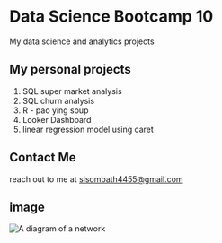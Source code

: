 # Data Science Bootcamp 10
My data science and analytics projects

## My personal projects

1. SQL super market analysis
2. SQL churn analysis
3. R - pao ying soup
4.  Looker Dashboard
5.  linear regression model using caret

## Contact Me
reach out to me at sisombath4455@gmail.com

## image 
![A diagram of a network](diagrams/network_topology.svg "A complex network topology")
